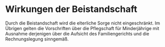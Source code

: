 # Wirkungen der Beistandschaft

Durch die Beistandschaft wird die elterliche Sorge nicht eingeschränkt. Im Übrigen gelten die Vorschriften über die Pflegschaft für Minderjährige mit Ausnahme derjenigen über die Aufsicht des Familiengerichts und die Rechnungslegung sinngemäß.